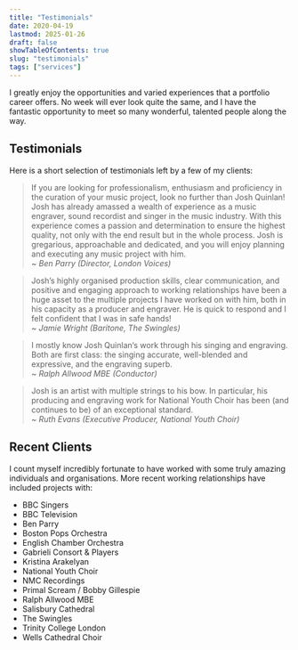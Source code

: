 ```yaml
---
title: "Testimonials"
date: 2020-04-19
lastmod: 2025-01-26
draft: false
showTableOfContents: true
slug: "testimonials"
tags: ["services"]
---
```


I greatly enjoy the opportunities and varied experiences that a portfolio career offers. No week will ever look quite the same, and I have the fantastic opportunity to meet so many wonderful, talented people along the way.

## Testimonials

Here is a short selection of testimonials left by a few of my clients:

> If you are looking for professionalism, enthusiasm and proficiency in the curation of your music project, look no further than Josh Quinlan!
> Josh has already amassed a wealth of experience as a music engraver, sound recordist and singer in the music industry. With this experience comes a passion and determination to ensure the highest quality, not only with the end result but in the whole process.
> Josh is gregarious, approachable and dedicated, and you will enjoy planning and executing any music project with him.<br>
> ~ <cite>Ben Parry (Director, London Voices)</cite>

> Josh’s highly organised production skills, clear communication, and positive and engaging approach to working relationships have been a huge asset to the multiple projects I have worked on with him, both in his capacity as a producer and engraver.
> He is quick to respond and I felt confident that I was in safe hands!<br>
> ~ <cite>Jamie Wright (Baritone, The Swingles)</cite>

> I mostly know Josh Quinlan‘s work through his singing and engraving. Both are first class: the singing accurate, well-blended and expressive, and the engraving superb.<br>
> ~ <cite>Ralph Allwood MBE (Conductor)</cite>

> Josh is an artist with multiple strings to his bow. In particular, his producing and engraving work for National Youth Choir has been (and continues to be) of an exceptional standard. <br>
> ~ <cite>Ruth Evans (Executive Producer, National Youth Choir)</cite>

## Recent Clients

I count myself incredibly fortunate to have worked with some truly amazing individuals and organisations. More recent working relationships have included projects with:

* BBC Singers
* BBC Television
* Ben Parry
* Boston Pops Orchestra
* English Chamber Orchestra
* Gabrieli Consort & Players
* Kristina Arakelyan
* National Youth Choir
* NMC Recordings
* Primal Scream / Bobby Gillespie
* Ralph Allwood MBE
* Salisbury Cathedral
* The Swingles
* Trinity College London
* Wells Cathedral Choir
